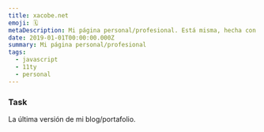 ```yaml
---
title: xacobe.net
emoji: 🗓
metaDescription: Mi página personal/profesional. Está misma, hecha con jamstack por primera vez en vez de Drupal o ... Flash!
date: 2019-01-01T00:00:00.000Z
summary: Mi página personal/profesional
tags:
  - javascript
  - 11ty
  - personal
---
```


### Task

La última versión de mi blog/portafolio.
